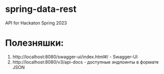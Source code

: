 # spring-data-rest
API for Hackaton Spring 2023

# Полезняшки:
1. http://localhost:8080/swagger-ui/index.html#/ - Swagger-UI
2. http://localhost:8080/v3/api-docs - доступные эндпоинты в формате JSON
